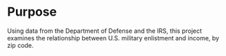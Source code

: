 # Purpose
Using data from the Department of Defense and the IRS, this project examines the
relationship between U.S. military enlistment and income, by zip code.
